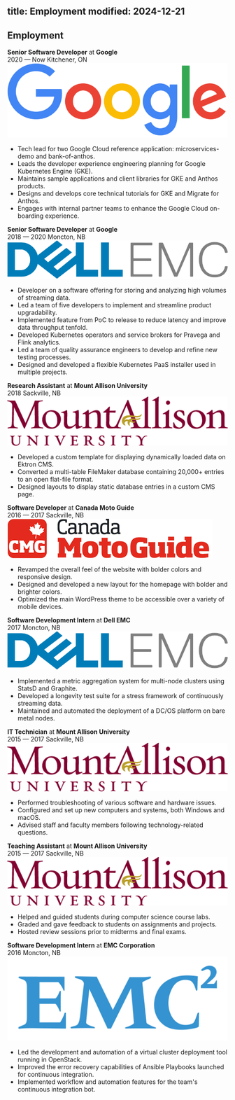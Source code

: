 title: Employment
modified: 2024-12-21
---

## <i class="fa-duotone fa-light fa-memo-circle-info me-1"></i> Employment

<!-- IFTTT: Update /resume too -->

<div class="resume-cards-group">
  <div class="resume-card">
    <div class="resume-card-header">
      <div>
        <b>Senior Software Developer</b> at <b>Google</b><br>
        <span class="me-2 no-wrap"><i class="fa-regular fa-calendar me-1"></i>2020 — Now</span>
        <span class="me-2 no-wrap"><i class="fa-regular fa-location-dot me-1"></i>Kitchener, ON</span>
      </div>
      <img class="no-radius h-40 d-sm-none" src="/static/assets/logo-google.png" alt="Logo for Google">
    </div>
    <div class="resume-card-content">
      <ul>
        <li>Tech lead for two Google Cloud reference application: microservices-demo and bank-of-anthos.</li>
        <li>Leads the developer experience engineering planning for Google Kubernetes Engine (GKE).</li>
        <li>Maintains sample applications and client libraries for GKE and Anthos products.</li>
        <li>Designs and develops core technical tutorials for GKE and Migrate for Anthos.</li>
        <li>Engages with internal partner teams to enhance the Google Cloud on-boarding experience.</li>
      </ul>
    </div>
  </div>

  <div class="resume-card">
    <div class="resume-card-header">
      <div>
        <b>Senior Software Developer</b> at <b>Google</b><br>
        <span class="me-2 no-wrap"><i class="fa-regular fa-calendar me-1"></i>2018 — 2020</span>
        <span class="me-2 no-wrap"><i class="fa-regular fa-location-dot me-1"></i>Moncton, NB</span>
      </div>
      <img class="no-radius h-30 d-sm-none" src="/static/assets/logo-dell-emc.png" alt="Logo for Dell EMC">
    </div>
    <div class="resume-card-content">
      <ul>
        <li>Developer on a software offering for storing and analyzing high volumes of streaming data.</li>
        <li>Led a team of five developers to implement and streamline product upgradability.</li>
        <li>Implemented feature from PoC to release to reduce latency and improve data throughput tenfold.</li>
        <li>Developed Kubernetes operators and service brokers for Pravega and Flink analytics.</li>
        <li>Led a team of quality assurance engineers to develop and refine new testing processes.</li>
        <li>Designed and developed a flexible Kubernetes PaaS installer used in multiple projects.</li>
      </ul>
    </div>
  </div>

  <div class="resume-card">
    <div class="resume-card-header">
      <div>
        <b>Research Assistant</b> at <b>Mount Allison University</b><br>
        <span class="me-2 no-wrap"><i class="fa-regular fa-calendar me-1"></i>2018</span>
        <span class="me-2 no-wrap"><i class="fa-regular fa-location-dot me-1"></i>Sackville, NB</span>
      </div>
      <img class="no-radius h-40 d-sm-none" src="/static/assets/logo-mount-allison.png" alt="Logo for Mount Allison University">
    </div>
    <div class="resume-card-content">
      <ul>
        <li>Developed a custom template for displaying dynamically loaded data on Ektron CMS.</li>
        <li>Converted a multi-table FileMaker database containing 20,000+ entries to an open flat-file format.</li>
        <li>Designed layouts to display static database entries in a custom CMS page.</li>
      </ul>
    </div>
  </div>

  <div class="resume-card">
    <div class="resume-card-header">
      <div>
        <b>Software Developer</b> at <b>Canada Moto Guide</b><br>
        <span class="me-2 no-wrap"><i class="fa-regular fa-calendar me-1"></i>2016 — 2017</span>
        <span class="me-2 no-wrap"><i class="fa-regular fa-location-dot me-1"></i>Sackville, NB</span>
      </div>
      <img class="no-radius h-35 d-sm-none" src="/static/assets/logo-canada-moto-guide.png" alt="Logo for Canada Moto Guide">
    </div>
    <div class="resume-card-content">
      <ul>
        <li>Revamped the overall feel of the website with bolder colors and responsive design.</li>
        <li>Designed and developed a new layout for the homepage with bolder and brighter colors.</li>
        <li>Optimized the main WordPress theme to be accessible over a variety of mobile devices.</li>
      </ul>
    </div>
  </div>

  <div class="resume-card">
    <div class="resume-card-header">
      <div>
        <b>Software Development Intern</b> at <b>Dell EMC</b><br>
        <span class="me-2 no-wrap"><i class="fa-regular fa-calendar me-1"></i>2017</span>
        <span class="me-2 no-wrap"><i class="fa-regular fa-location-dot me-1"></i>Moncton, NB</span>
      </div>
      <img class="no-radius h-30 d-sm-none" src="/static/assets/logo-dell-emc.png" alt="Logo for Dell EMC">
    </div>
    <div class="resume-card-content">
      <ul>
        <li>Implemented a metric aggregation system for multi-node clusters using StatsD and Graphite.</li>
        <li>Developed a longevity test suite for a stress framework of continuously streaming data.</li>
        <li>Maintained and automated the deployment of a DC/OS platform on bare metal nodes.</li>
      </ul>
    </div>
  </div>

  <div class="resume-card">
    <div class="resume-card-header">
      <div>
        <b>IT Technician</b> at <b>Mount Allison University</b><br>
        <span class="me-2 no-wrap"><i class="fa-regular fa-calendar me-1"></i>2015 — 2017</span>
        <span class="me-2 no-wrap"><i class="fa-regular fa-location-dot me-1"></i>Sackville, NB</span>
      </div>
      <img class="no-radius h-40 d-sm-none" src="/static/assets/logo-mount-allison.png" alt="Logo for Mount Allison University">
    </div>
    <div class="resume-card-content">
      <ul>
        <li>Performed troubleshooting of various software and hardware issues.</li>
        <li>Configured and set up new computers and systems, both Windows and macOS.</li>
        <li>Advised staff and faculty members following technology-related questions.</li>
      </ul>
    </div>
  </div>

  <div class="resume-card">
    <div class="resume-card-header">
      <div>
        <b>Teaching Assistant</b> at <b>Mount Allison University</b><br>
        <span class="me-2 no-wrap"><i class="fa-regular fa-calendar me-1"></i>2015 — 2017</span>
        <span class="me-2 no-wrap"><i class="fa-regular fa-location-dot me-1"></i>Sackville, NB</span>
      </div>
      <img class="no-radius h-40 d-sm-none" src="/static/assets/logo-mount-allison.png" alt="Logo for Mount Allison University">
    </div>
    <div class="resume-card-content">
      <ul>
        <li>Helped and guided students during computer science course labs.</li>
        <li>Graded and gave feedback to students on assignments and projects.</li>
        <li>Hosted review sessions prior to midterms and final exams.</li>
      </ul>
    </div>
  </div>

  <div class="resume-card">
    <div class="resume-card-header">
      <div>
        <b>Software Development Intern</b> at <b>EMC Corporation</b><br>
        <span class="me-2 no-wrap"><i class="fa-regular fa-calendar me-1"></i>2016</span>
        <span class="me-2 no-wrap"><i class="fa-regular fa-location-dot me-1"></i>Moncton, NB</span>
      </div>
      <img class="no-radius h-35 d-sm-none" src="/static/assets/logo-emc-corporation.png" alt="Logo for EMC Corporation">
    </div>
    <div class="resume-card-content">
      <ul>
        <li>Led the development and automation of a virtual cluster deployment tool running in OpenStack.</li>
        <li>Improved the error recovery capabilities of Ansible Playbooks launched for continuous integration.</li>
        <li>Implemented workflow and automation features for the team's continuous integration bot.</li>
      </ul>
    </div>
  </div>
</div>
